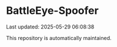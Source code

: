# BattleEye-Spoofer

Last updated: 2025-05-29 06:08:38

This repository is automatically maintained.
